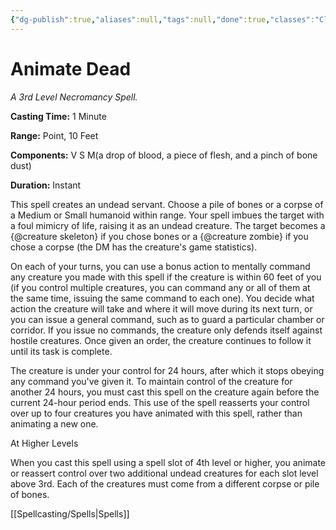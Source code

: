 ```yaml
---
{"dg-publish":true,"aliases":null,"tags":null,"done":true,"classes":"Cleric, Wizard,","spellLevel":3,"school":"Necromancy","source":"PHB","permalink":"/spells/animate-dead/","dgHomeLink":false,"dgPassFrontmatter":true}
---
```


# Animate Dead
*A 3rd Level Necromancy Spell.*

**Casting Time:** 1 Minute

**Range:** Point, 10 Feet

**Components:** V S M(a drop of blood, a piece of flesh, and a pinch of bone dust)

**Duration:** Instant

This spell creates an undead servant. Choose a pile of bones or a corpse of a Medium or Small humanoid within range. Your spell imbues the target with a foul mimicry of life, raising it as an undead creature. The target becomes a {@creature skeleton} if you chose bones or a {@creature zombie} if you chose a corpse (the DM has the creature's game statistics).



On each of your turns, you can use a bonus action to mentally command any creature you made with this spell if the creature is within 60 feet of you (if you control multiple creatures, you can command any or all of them at the same time, issuing the same command to each one). You decide what action the creature will take and where it will move during its next turn, or you can issue a general command, such as to guard a particular chamber or corridor. If you issue no commands, the creature only defends itself against hostile creatures. Once given an order, the creature continues to follow it until its task is complete.



The creature is under your control for 24 hours, after which it stops obeying any command you've given it. To maintain control of the creature for another 24 hours, you must cast this spell on the creature again before the current 24-hour period ends. This use of the spell reasserts your control over up to four creatures you have animated with this spell, rather than animating a new one.

At Higher Levels

When you cast this spell using a spell slot of 4th level or higher, you animate or reassert control over two additional undead creatures for each slot level above 3rd. Each of the creatures must come from a different corpse or pile of bones.

[[Spellcasting/Spells|Spells]]